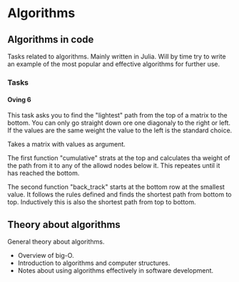 # Algorithms

## Algorithms in code
Tasks related to algorithms. 
Mainly written in Julia.
Will by time try to write an example of the most popular and effective algorithms for further use.

### Tasks 
#### Oving 6
This task asks you to find the "lightest" path from the top of a matrix to the bottom.
You can only go straight down ore one diagonaly to the right or left.
If the values are the same weight the value to the left is the standard choice.

Takes a matrix with values as argument.

The first function "cumulative" strats at the top and calculates tha weight of the path from it to any of the allowd nodes below it.
This repeates until it has reached the bottom.

The second function "back_track" starts at the bottom row at the smallest value.
It follows the rules defined and finds the shortest path from bottom to top.
Inductively this is also the shortest path from top to bottom.

## Theory about algorithms
General theory about algorithms.
- Overview of big-O.
- Introduction to algorithms and computer structures.
- Notes about using algorithms effectively in software development. 
